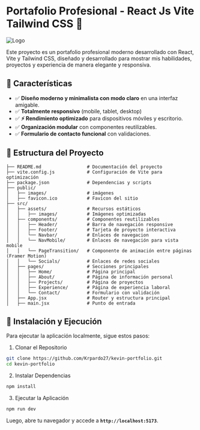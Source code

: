 # Portafolio Profesional - React Js Vite Tailwind CSS 📝

![Logo](src/assets/logo.jpeg)

Este proyecto es un portafolio profesional moderno desarrollado con React, Vite y Tailwind CSS, diseñado y desarrollado para mostrar mis habilidades, proyectos y experiencia de manera elegante y responsiva.


## **📌 Características**

- ✅ **Diseño moderno y minimalista con modo claro** en una interfaz amigable.
- ✅ **Totalmente responsivo** (mobile, tablet, desktop)
- ✅ **⚡ Rendimiento optimizado** para dispositivos móviles y escritorio.
- ✅ **Organización modular** con componentes reutilizables.
- ✅ **Formulario de contacto funcional** con validaciones.

## **📁 Estructura del Proyecto**

```plaintext
├── README.md                 # Documentación del proyecto
├── vite.config.js            # Configuración de Vite para optimización
├── package.json              # Dependencias y scripts
├── public/
│   ├── images/               # imágenes
│   ├── favicon.ico           # Favicon del sitio
├── src/
│   ├── assets/               # Recursos estáticos
│   │   ├── images/           # Imágenes optimizadas
│   ├── components/           # Componentes reutilizables
│   │   ├── Header/           # Barra de navegación responsive
│   │   ├── Footer/           # Tarjeta de proyecto interactiva
│   │   └── Navbar/           # Enlaces de navegacion
│   │   └── NavMobile/        # Enlaces de navegación para vista mobile
│   │   └── PageTransition/   # Componente de animación entre páginas (Framer Motion)
│   │   └── Socials/          # Enlaces de redes sociales
│   ├── pages/                # Secciones principales
│   │   ├── Home/             # Página principal
│   │   ├── About/            # Página de información personal
│   │   ├── Projects/         # Página de proyectos
│   │   ├── Experience/       # Página de experiencia laboral
│   │   └── Contact/          # Formulario con validación
│   ├── App.jsx               # Router y estructura principal
│   ├── main.jsx              # Punto de entrada
```

## **🚀 Instalación y Ejecución**

Para ejecutar la aplicación localmente, sigue estos pasos:

1. Clonar el Repositorio

```bash
git clone https://github.com/Krpardo27/kevin-portfolio.git
cd kevin-portfolio
```

2. Instalar Dependencias

```bash
npm install
```

3. Ejecutar la Aplicación

```bash
npm run dev
```

Luego, abre tu navegador y accede a **`http://localhost:5173`**.
